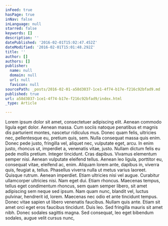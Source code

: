 ```yaml
---
inFeed: true
hasPage: true
inNav: false
inLanguage: null
starred: false
keywords: []
description: ''
datePublished: '2016-02-01T15:02:47.452Z'
dateModified: '2016-02-01T15:01:48.292Z'
title: ''
author: []
authors: []
publisher:
  name: null
  domain: null
  url: null
  favicon: null
sourcePath: _posts/2016-02-01-a58d3037-1ce1-4f74-b17e-f216c92bfad9.md
published: true
url: a58d3037-1ce1-4f74-b17e-f216c92bfad9/index.html
_type: Article

---
```

Lorem ipsum dolor sit amet, consectetuer adipiscing elit. Aenean commodo ligula eget dolor. Aenean massa. Cum sociis natoque penatibus et magnis dis parturient montes, nascetur ridiculus mus. Donec quam felis, ultricies nec, pellentesque eu, pretium quis, sem. Nulla consequat massa quis enim. Donec pede justo, fringilla vel, aliquet nec, vulputate eget, arcu. In enim justo, rhoncus ut, imperdiet a, venenatis vitae, justo. Nullam dictum felis eu pede mollis pretium. Integer tincidunt. Cras dapibus. Vivamus elementum semper nisi. Aenean vulputate eleifend tellus. Aenean leo ligula, porttitor eu, consequat vitae, eleifend ac, enim. Aliquam lorem ante, dapibus in, viverra quis, feugiat a, tellus. Phasellus viverra nulla ut metus varius laoreet. Quisque rutrum. Aenean imperdiet. Etiam ultricies nisi vel augue. Curabitur ullamcorper ultricies nisi. Nam eget dui. Etiam rhoncus. Maecenas tempus, tellus eget condimentum rhoncus, sem quam semper libero, sit amet adipiscing sem neque sed ipsum. Nam quam nunc, blandit vel, luctus pulvinar, hendrerit id, lorem. Maecenas nec odio et ante tincidunt tempus. Donec vitae sapien ut libero venenatis faucibus. Nullam quis ante. Etiam sit amet orci eget eros faucibus tincidunt. Duis leo. Sed fringilla mauris sit amet nibh. Donec sodales sagittis magna. Sed consequat, leo eget bibendum sodales, augue velit cursus nunc,